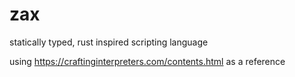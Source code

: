 # zax
statically typed, rust inspired scripting language

using https://craftinginterpreters.com/contents.html as a reference
